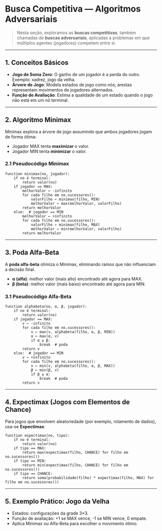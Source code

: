 # Busca Competitiva — Algoritmos Adversariais

> Nesta seção, exploramos as **buscas competitivas**, também chamadas de **buscas adversariais**,
> aplicadas a problemas em que múltiplos agentes (jogadores) competem entre si.

---
## 1. Conceitos Básicos

* **Jogo de Soma Zero**: O ganho de um jogador é a perda do outro. Exemplo: xadrez, jogo da velha.
* **Árvore de Jogo**: Modela estados de jogo como nós; arestas representam movimentos de jogadores alternados.
* **Função de Avaliação**: Estima a qualidade de um estado quando o jogo não está em um nó terminal.

---
## 2. Algoritmo Minimax

Minimax explora a árvore de jogo assumindo que ambos jogadores jogam de forma ótima:

* Jogador MAX tenta **maximizar** o valor.
* Jogador MIN tenta **minimizar** o valor.

### 2.1 Pseudocódigo Minimax

```pseudo
function minimax(no, jogador):
    if no é terminal:
        return valor(no)
    if jogador == MAX:
        melhorValor ← -infinito
        for cada filho em no.sucessores():
            valorFilho ← minimax(filho, MIN)
            melhorValor ← max(melhorValor, valorFilho)
        return melhorValor
    else:  # jogador == MIN
        melhorValor ← +infinito
        for cada filho em no.sucessores():
            valorFilho ← minimax(filho, MAX)
            melhorValor ← min(melhorValor, valorFilho)
        return melhorValor
```

---
## 3. Poda Alfa-Beta

A **poda alfa-beta** otimiza o Minimax, eliminando ramos que não influenciam a decisão final.

* **α (alfa)**: melhor valor (mais alto) encontrado até agora para MAX.
* **β (beta)**: melhor valor (mais baixo) encontrado até agora para MIN.

### 3.1 Pseudocódigo Alfa-Beta

```pseudo
function alphabeta(no, α, β, jogador):
    if no é terminal:
        return valor(no)
    if jogador == MAX:
        v ← -infinito
        for cada filho em no.sucessores():
            v ← max(v, alphabeta(filho, α, β, MIN))
            α ← max(α, v)
            if α ≥ β:
                break  # poda
        return v
    else:  # jogador == MIN
        v ← +infinito
        for cada filho em no.sucessores():
            v ← min(v, alphabeta(filho, α, β, MAX))
            β ← min(β, v)
            if β ≤ α:
                break  # poda
        return v
```

---
## 4. Expectimax (Jogos com Elementos de Chance)

Para jogos que envolvem aleatoriedade (por exemplo, rolamento de dados), usa-se **Expectimax**:

```pseudo
function expectimax(no, tipo):
    if no é terminal:
        return valor(no)
    if tipo == MAX:
        return max(expectimax(filho, CHANCE) for filho em no.sucessores())
    if tipo == MIN:
        return min(expectimax(filho, CHANCE) for filho em no.sucessores())
    if tipo == CHANCE:
        return soma(probabilidade(filho) * expectimax(filho, MAX) for filho em no.sucessores())
```

---
## 5. Exemplo Prático: Jogo da Velha

* Estados: configurações da grade 3×3.
* Função de avaliação: +1 se MAX vence, -1 se MIN vence, 0 empate.
* Aplica Minimax ou Alfa-Beta para escolher o movimento ótimo.
